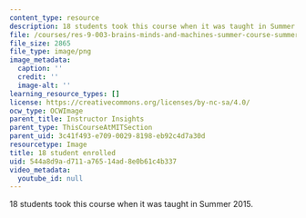 ```yaml
---
content_type: resource
description: 18 students took this course when it was taught in Summer 2015.
file: /courses/res-9-003-brains-minds-and-machines-summer-course-summer-2015/544a8d9ad711a76514ad8e0b61c4b337_18.png
file_size: 2865
file_type: image/png
image_metadata:
  caption: ''
  credit: ''
  image-alt: ''
learning_resource_types: []
license: https://creativecommons.org/licenses/by-nc-sa/4.0/
ocw_type: OCWImage
parent_title: Instructor Insights
parent_type: ThisCourseAtMITSection
parent_uid: 3c41f493-e709-0029-8198-eb92c4d7a30d
resourcetype: Image
title: 18 student enrolled
uid: 544a8d9a-d711-a765-14ad-8e0b61c4b337
video_metadata:
  youtube_id: null
---
```

18 students took this course when it was taught in Summer 2015.